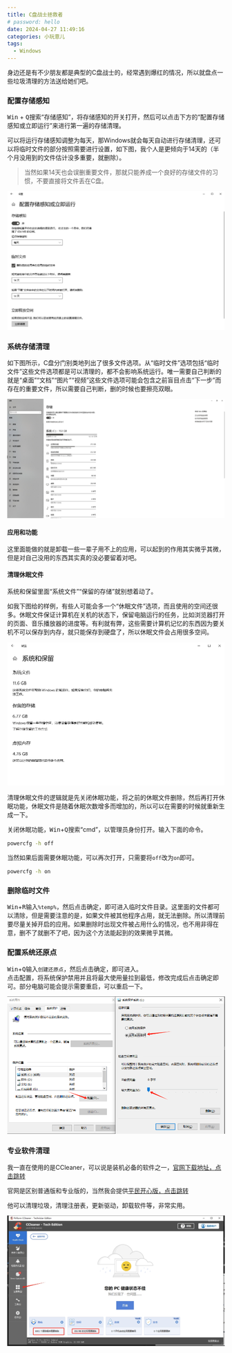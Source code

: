 ```yaml
---
title: C盘战士拯救者
# password: hello
date: 2024-04-27 11:49:16
categories: 小玩意儿
tags:
  - Windows
---
```


身边还是有不少朋友都是典型的C盘战士的，经常遇到爆红的情况，所以就盘点一些垃圾清理的方法送给她们吧。

### 配置存储感知

<kbd>Win</kbd> + <kbd>Q</kbd>搜索“存储感知”，将存储感知的开关打开，然后可以点击下方的“配置存储感知或立即运行”来进行第一遍的存储清理。   

<!--more-->

可以将运行存储感知调整为每天，那Windows就会每天自动进行存储清理，还可以将临时文件的部分按照需要进行设置，如下图，我个人是更倾向于14天的（半个月没用到的文件估计没多重要，就删除）。

> 当然如果14天也会误删重要文件，那就只能养成一个良好的存储文件的习惯，不要直接将文件丢在C盘。

<img src="./windowscleaner/1.png" alt="存储感知" style="zoom:70%;" />

### 系统存储清理

如下图所示，C盘分门别类地列出了很多文件选项。从“临时文件”选项包括“临时文件”这些文件选项都是可以清理的，都不会影响系统运行。唯一需要自己判断的就是“桌面”“文档”“图片”“视频”这些文件选项可能会包含之前盲目点击“下一步”而存在的重要文件，所以需要自己判断，删的时候也要擦亮双眼。

<img src="./windowscleaner/2.png" alt="系统清理" style="zoom:50%;" />

#### 应用和功能

这里面能做的就是卸载一些一辈子用不上的应用，可以起到的作用其实微乎其微，但是对自己没用的东西其实真的没必要留着对吧。

#### 清理休眠文件

系统和保留里面“系统文件”“保留的存储”就别想着动了。  

如我下图给的样例，有些人可能会多一个“休眠文件”选项，而且使用的空间还很多。休眠文件保证计算机在关机的状态下，保留电脑运行的任务，比如浏览器打开的页面、音乐播放器的进度等。有利就有弊，这些需要计算机记忆的东西因为要关机不可以保存到内存，就只能保存到硬盘了，所以休眠文件会占用很多空间。

<img src="./windowscleaner/3.png" alt="清理休眠文件" style="zoom:70%;" />

清理休眠文件的逻辑就是先关闭休眠功能，将之前的休眠文件删除，然后再打开休眠功能，休眠文件是随着休眠次数增多而增加的，所以可以在需要的时候就重新生成一下。

关闭休眠功能，<kbd>Win</kbd>+<kbd>Q</kbd>搜索“cmd”，以管理员身份打开。输入下面的命令。

```bash
powercfg -h off
```

当然如果后面需要休眠功能，可以再次打开，只需要将`off`改为`on`即可。

```bash
powercfg -h on
```

### 删除临时文件

<kbd>Win</kbd>+<kbd>R</kbd>输入`%temp%`，然后点击确定，即可进入临时文件目录。这里面的文件都可以清除，但是需要注意的是，如果文件被其他程序占用，就无法删除。所以清理前要尽量关掉开启的应用。如果删除时出现文件被占用什么的情况，也不用非得在意，删不了就删不了吧，因为这个方法能起到的效果微乎其微。

### 配置系统还原点

<kbd>Win</kbd>+<kbd>Q</kbd>输入`创建还原点`，然后点击确定，即可进入。  
点击配置，将系统保护禁用并且将最大使用量拉到最低，修改完成后点击确定即可。部分电脑可能会提示需要重启，可以重启一下。

<img src="./windowscleaner/4.png" alt="创建还原点" style="zoom:70%;" />

### 专业软件清理

我一直在使用的是CCleaner，可以说是装机必备的软件之一，[官网下载地址，点击跳转](https://www.ccleaner.com/zh-cn/ccleaner/download)  

官网是区别普通版和专业版的，当然我会提供[平民开心版，点击跳转](https://pan.baidu.com/s/1m8zQr5KqpmVylnYDy5vI3g?pwd=ghox) 

他可以清理垃圾，清理注册表，更新驱动，卸载软件等，非常实用。

<img src="./windowscleaner/5.png" alt="CCleaner" style="zoom:70%;" />